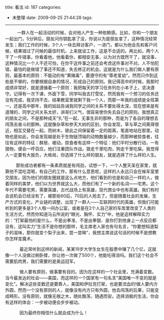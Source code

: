 title: 看法
id: 187
categories:
  - 未整理
date: 2009-09-25 21:44:28
tags:
---

          一群人在一起活动的时候，会对他人产生一种依赖感。比如，你和一个朋友一起出门，5分钟后，朋友问你钥匙拿了没，你说以为是朋友拿了，这种情况经常发生；我们工作的时候，3个人一块去拜访客户，一进门，都以为他会先和客户问候，结果错过了问候的最佳时机，上来就谈工作，这是不合适的。再比如，两个人干了一件错事，你看着他，他看着你，都相安无事，以为对方既然干了，就没事，这种情况比一个人干还可怕，在你干这件事之前还会考虑这件事对不对。人不怕犯错，最怕的是做错了事还不知道，失去修正的机会。这就是为什么我们做人要有原则，最基本的原则：不能动的有“黄赌毒”，要遵守的有“尊老爱幼”。然而只作到这些是不够的，你要根据自身的情况，形成自己的原则。我记得高中的时候，我那时成绩非常好，就是遵循着一个原则：我把每天的学习任务列在小本子上，坚决遵守。记得有一次下课，外面下雪，同学叫我去打雪仗，然而我有一个预习的任务还没有完成，我坚持不去，结果教室里就剩下我一个人，而那一年我的成绩是全班第一。还是高中那年，我的姑姑告诫我同学之间的关系不要处得太深，现在想来是有道理的，同学之间关系太好，讲哥们义气，很容易使你失去自己的原则。我想真正的朋友之间，不是那种成天“扎”在一起，无事生非的那种，而是为了各自的理想去闯荡去奋斗的那种。这就像杂草和参天大树的区别，你会发现，草与草之间离得很近，相互交替在一起。而树木，彼此之间保留着一定的距离，笔直地站在那里。动物也是如此，你会发现越是处于生物链顶端的动物数量越少，而那种被掠食者，往往有这样的特征：群居、被动。掠食者有这样一个特征：他们平时分散行动，一有猎物，便会一呼百应，他们注重团队作战。狼走千里吃肉，狗走千里吃屎。我觉得人一定要有大报负，大格局，你选择了什么样的朋友，就是选择了什么样的人生。

         那些成功者都有一条素质就是有闯劲，试想一下，一个人整天呆在家里，就算他不混吃混喝，有自己的工作，那有什么意思呢，这样的人永远只会在候车室里交朋友。因为他们的朋友圈就是这么点地方，他们看到的也是和自己一样的人，做着同样的美梦，他们以为世界就这么大，而他们有了一个新的名词——宅男。这个年代不需要宅男，需要英雄，古代战场上有英雄，现代商业中也有英雄。我们有时会说机会已经没有了，被那些60后，70后的人抢去了。但是随着社会的发展，生产方式的变化，产业链的调整，出现了一群人——互联网时代的英雄，但我们可能听到的更多是3个人租一间办公室，或者是在2个人自己家的车库里改变了人类的生活方式，然而你知道马云所说的“眼光、胸怀、实力”中，他是这样解释实力的：“打架最怕的是什么，不是出拳准、不是出拳狠、是你打到他身上一点反应都没有，这叫实力”生活不是你想的那样，毛主席老人家也有句名言，“你要想知道梨子的滋味，那你就变个梨子出来，尝一尝嘛”，我想主席说这句话的时候不是想教你怎样变魔术。

            最近常听到这样的新闻，某某19岁大学生女生在股票中赚了几个亿，这就像一个人没做过俯卧撑，你让他一次做了500个，他能吃得消吗。我们这个社会不需要肌肉男，我们需要的是奥运冠军。

            做人要有原则，做事要有目的。因为在这样的一个社会里，充满着变数。当今最发达的社会——美国，而这样的一个国家有一句名言“美国唯一不变的就是变化”。解决这些变数还是要靠人，美国和伊拉克打架，也是要流血的!做人要内方外圆，然而一个没有原则的人，就像没有内方只有外圆，他去闯荡的后果，只能变成畸形。没有原则，就像无根之木，随处飘荡，随遇而安。选择消极的生活，你会有这样的体会：一步被动便会步步被动。

            因为最终你相信什么就会成为什么！